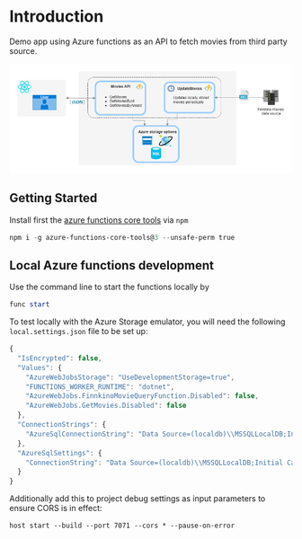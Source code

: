 # Introduction

Demo app using Azure functions as an API to fetch movies from third party source.

![System components](/Documents/MoviesAzureFuncStructure.png)

## Getting Started

Install first the [azure functions core tools](https://github.com/Azure/azure-functions-core-tools) via ```npm```

``` PowerShell
npm i -g azure-functions-core-tools@3 --unsafe-perm true
```

## Local Azure functions development

Use the command line to start the functions locally by

``` PowerShell
func start
```

To test locally with the Azure Storage emulator, you will need the following `local.settings.json` file to be set up:

```js
{
  "IsEncrypted": false,
  "Values": {
    "AzureWebJobsStorage": "UseDevelopmentStorage=true",
    "FUNCTIONS_WORKER_RUNTIME": "dotnet",
    "AzureWebJobs.FinnkinoMovieQueryFunction.Disabled": false,
    "AzureWebJobs.GetMovies.Disabled": false
  },
  "ConnectionStrings": {
    "AzureSqlConnectionString": "Data Source=(localdb)\\MSSQLLocalDB;Initial Catalog=FinnkinoMovies;Integrated Security=True;"
  },
  "AzureSqlSettings": {
    "ConnectionString": "Data Source=(localdb)\\MSSQLLocalDB;Initial Catalog=FinnkinoMovies;Integrated Security=True;"
  }
}
```

Additionally add this to project debug settings as input parameters to ensure CORS is in effect:
```
host start --build --port 7071 --cors * --pause-on-error
```
